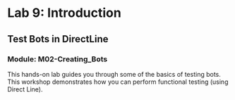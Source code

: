 # Lab 9: Introduction

## Test Bots in DirectLine

### Module: M02-Creating_Bots

This hands-on lab guides you through some of the basics of testing bots. This workshop demonstrates how you can perform functional testing (using Direct Line).

